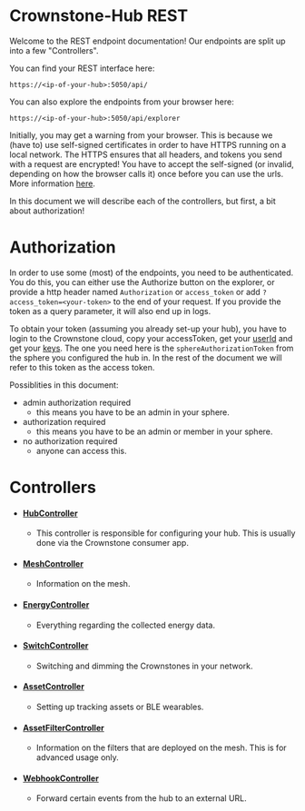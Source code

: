 # Crownstone-Hub REST

Welcome to the REST endpoint documentation! Our endpoints are split up into a few "Controllers".

You can find your REST interface here:
```
https://<ip-of-your-hub>:5050/api/
```

You can also explore the endpoints from your browser here:
```
https://<ip-of-your-hub>:5050/api/explorer 
```

Initially, you may get a warning from your browser. This is because we (have to) use self-signed certificates in order
to have HTTPS running on a local network. The HTTPS ensures that all headers, and tokens you send with a request are encrypted!
You have to accept the self-signed (or invalid, depending on how the browser calls it) once before you can use the urls.
More information [here](https://medium.com/@dblazeski/chrome-bypass-net-err-cert-invalid-for-development-daefae43eb12).

In this document we will describe each of the controllers, but first, a bit about authorization!

# Authorization

In order to use some (most) of the endpoints, you need to be authenticated. You do this, you can either use the Authorize button on the explorer,
or provide a http header named `Authorization` or `access_token` or add `?access_token=<your-token>` to the end of your request. If you provide the token
as a query parameter, it will also end up in logs.

To obtain your token (assuming you already set-up your hub), you have to login to the Crownstone cloud,
copy your accessToken, get your [userId](https://my.crownstone.rocks/explorer/#!/user/user_getUserId) and get your
[keys](https://my.crownstone.rocks/explorer/#!/user/user_getEncryptionKeysV2).
The one you need here is the `sphereAuthorizationToken` from the sphere you configured the hub in. In the rest of the document we will
refer to this token as the access token.

Possiblities in this document:

- admin authorization required
  - this means you have to be an admin in your sphere.
- authorization required        
  - this means you have to be an admin or member in your sphere.
- no authorization required     
  - anyone can access this.


# Controllers

- #### [HubController](./controllers/HubController.md)
  - This controller is responsible for configuring your hub. This is usually done via the Crownstone consumer app. 
- #### [MeshController](./controllers/MeshController.md)
  - Information on the mesh.
- #### [EnergyController](./controllers/EnergyController.md)
  - Everything regarding the collected energy data.
- #### [SwitchController](./controllers/SwitchController.md)
  - Switching and dimming the Crownstones in your network.
- #### [AssetController](./controllers/AssetController.md)
  - Setting up tracking assets or BLE wearables.
- #### [AssetFilterController](./controllers/AssetFilterController.md)
  - Information on the filters that are deployed on the mesh. This is for advanced usage only.
- #### [WebhookController](./controllers/WebhookController.md)
  - Forward certain events from the hub to an external URL.


